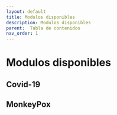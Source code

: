 ```yaml
---
layout: default
title: Modulos disponibles
description: Modulos disponibles
parent:  Tabla de contenidos
nav_order: 1
---
```


# Modulos disponibles

## Covid-19


## MonkeyPox